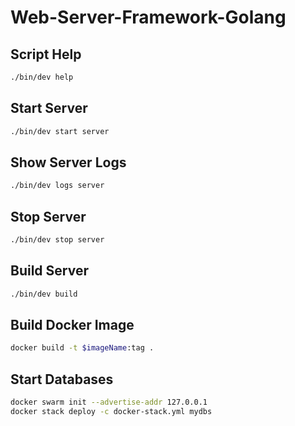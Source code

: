 # Web-Server-Framework-Golang

## Script Help

```sh
./bin/dev help
```

## Start Server

```sh
./bin/dev start server
```

## Show Server Logs

```sh
./bin/dev logs server
```

## Stop Server

```sh
./bin/dev stop server
```

## Build Server

```sh
./bin/dev build
```

## Build Docker Image

<!-- TODO: move to dev script -->

```sh
docker build -t $imageName:tag .
```

## Start Databases

<!-- TODO: move to dev script -->

```sh
docker swarm init --advertise-addr 127.0.0.1
docker stack deploy -c docker-stack.yml mydbs
```
